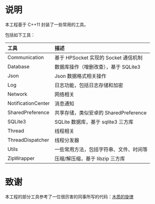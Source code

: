 # 说明


本工程基于 C++11 封装了一些常用的工具。

包括如下工具：

| 工具 | 描述 |
| :--- | :--- |
| Communication | 基于 HPSocket 实现的 Socket 通信机制 |
| Database | 数据库操作（增删改查），基于 SQLite3 |
| Json | Json 数据格式相关操作 |
| Log | 日志功能，包括日志存储和加密 |
| Network | 网络相关 |
| NotificationCenter | 消息通知 |
| SharedPreference | 共享存储，类似安卓的 SharedPreference |
| SQLite3 | SQLite 数据库，基于 sqlite3 三方库|
| Thread | 线程相关 |
| ThreadDispatcher | 线程分发器 |
| Utils | 一些常用方法，包括字符串、文件、时间等 |
| ZipWrapper | 压缩/解压缩，基于 libzip 三方库 |

# 致谢

本工程的部分工具参考了一位很厉害的同事所写的代码：[木质的旋律](https://www.jianshu.com/u/7342e2f8da4f)